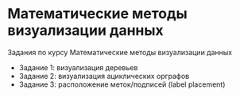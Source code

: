 # Математические методы визуализации данных	

Задания по курсу Математические методы визуализации данных

- Задание 1: визуализация деревьев
- Задание 2: визуализация ациклических орграфов
- Задание 3: расположение меток/подписей (label placement)
